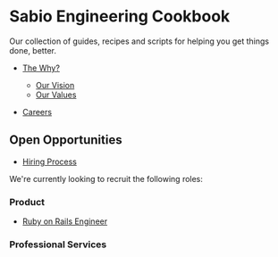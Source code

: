 # Sabio Engineering Cookbook

Our collection of guides, recipes and scripts for helping you get things done,
better.

- [The Why?](#the-why)

  - [Our Vision](#our-vision)
  - [Our Values](#our-values)

- [Careers](/careers)


## Open Opportunities

- [Hiring Process](/careers/README.md#hiring-process)


We're currently looking to recruit the following roles:

### Product 

- [Ruby on Rails Engineer](jobs/senior-ruby-engineer.md)


### Professional Services 


  